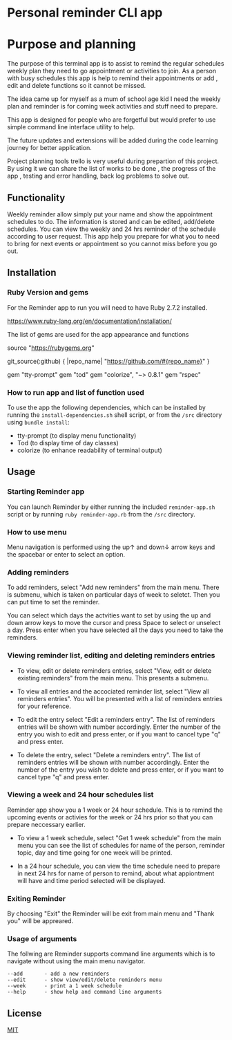 # Personal reminder CLI app

# Purpose and planning 

The purpose of this terminal app is to assist to remind the regular schedules weekly plan they need to go appointment or activities to join. As a person with busy schedules this app is help to remind their appointments or add , edit and delete functions so it cannot be missed.

The idea came up for myself as a mum of school age kid I need the weekly plan and reminder is for coming week activities and stuff need to prepare.

This app is designed for people who are forgetful but would prefer to use simple command line interface utility to help.

The future updates and extensions will be added during the code learning journey for better application.

Project planning tools trello is very useful during prepartion of this project. By using it we can share the list of works to be done , the progress of the app , testing and error handling, back log problems to solve out.

## Functionality

Weekly reminder allow simply put your name and show the appointment schedules to do. The information is stored and can be edited, add/delete schedules. You can view the weekly and 24 hrs reminder of the schedule according to user request. This app help you prepare for what you to need to bring for next events or appointment so you cannot miss before you go out.

## Installation

### Ruby Version and gems

For the Reminder app to run you will need to have Ruby 2.7.2 installed.

https://www.ruby-lang.org/en/documentation/installation/

The list of gems are used for the app appearance and functions

source "https://rubygems.org"

git_source(:github) { |repo_name| "https://github.com/#{repo_name}" }

gem "tty-prompt"
gem "tod"
gem "colorize", "~> 0.8.1"
gem "rspec"

### How to run app and list of function used

To use the app  the following dependencies, which can be installed by running the  ```install-dependencies.sh``` shell script, or from the ```/src``` directory using ```bundle install```:

- tty-prompt (to display menu functionality)
- Tod (to display time of day classes)
- colorize (to enhance readability of terminal output)

## Usage

### Starting Reminder app

You can launch Reminder by either running the included ```reminder-app.sh``` script or by running ```ruby reminder-app.rb``` from the ```/src``` directory.

### How to use menu

Menu navigation is performed using the up↑ and down↓ arrow keys and the spacebar or enter to select an option.

### Adding reminders

To add reminders, select "Add new reminders" from the main menu. There is submenu, which is taken on particular days of week to seletct. Then you can put time to set the reminder.

You can select which days the actvities want to set by using the up and down arrow keys to move the cursor and press Space to select or unselect a day. Press enter when you have selected all the days you need to take the reminders.

### Viewing reminder list, editing and deleting reminders entries

- To view, edit or delete reminders entries, select "View, edit or delete existing reminders" from the main menu. This presents a submenu.

- To view all entries and the accociated reminder list, select "View all reminders entries". You will be presented with a list of reminders entries for your reference.

- To edit the entry select "Edit a reminders entry". The list of reminders entries will be shown with number accordingly. Enter the number of the entry you wish to edit and press enter, or if you want to cancel type "q" and press enter.

- To delete the entry, select "Delete a reminders entry". The list of reminders entries will be shown with number accordingly. Enter the number of the entry you wish to delete and press enter, or if you want to cancel type "q" and press enter.

### Viewing a week and 24 hour schedules list

Reminder app show you a 1 week or 24 hour schedule. This is to remind the upcoming events or activies for the week or 24 hrs prior so that you can prepare neccessary earlier.

- To view a 1 week schedule, select "Get 1 week schedule" from the main menu you can see the list of schedules for name of the person, reminder topic, day and time going for one week will be printed.

- In a 24 hour schedule, you can view the time schedule need to prepare in next 24 hrs for name of person to remind, about what appiontment will have and time period selected will be displayed.

### Exiting Reminder

By choosing "Exit" the Reminder will be exit from main menu and "Thank you" will be appreared.

### Usage of arguments

The follwing are Reminder supports command line arguments which is to navigate without using the main menu navigator.
```
--add       - add a new reminders
--edit      - show view/edit/delete reminders menu
--week      - print a 1 week schedule
--help      - show help and command line arguments
```

## License

[MIT](https://choosealicense.com/licenses/mit/)